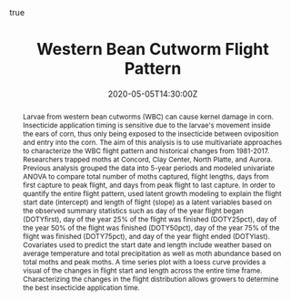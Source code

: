 ---
abstract: Larvae from western bean cutworms (WBC) can cause kernel damage in corn. Insecticide application timing is sensitive due to the larvae's movement inside the ears of corn, thus only being exposed to the insecticide between oviposition and entry into the corn. The aim of this analysis is to use multivariate approaches to characterize the WBC flight pattern and historical changes from 1981-2017. Researchers trapped moths at Concord, Clay Center, North Platte, and Aurora. Previous analysis grouped the data into 5-year periods and modeled univariate ANOVA to compare total number of moths captured, flight lengths, days from first capture to peak flight, and days from peak flight to last capture. In order to quantify the entire flight pattern, used latent growth modeling to explain the flight start date (intercept) and length of flight (slope) as a latent variables based on the observed summary statistics such as day of the year flight began (DOTYfirst), day of the year 25% of the flight was finished (DOTY25pct), day of the year 50% of the flight was finished (DOTY50pct), day of the year 75% of the flight was finished (DOTY75pct), and day of the year flight ended (DOTYlast). Covariates used to predict the start date and length include weather based on average temperature and total precipitation as well as moth abundance based on total moths and peak moths. A time series plot with a loess curve provides a visual of the changes in flight start and length across the entire time frame. Characterizing the changes in the flight distribution allows growers to determine the best insecticide application time.
address:
  city: 
  country: 
  postcode: 
  region: 
  street: 
all_day: false
authors: [Emily Robinson]
date: "2020-05-05T14:30:00Z"
date_end:
event: SEM Final Presentations
event_url: 
featured: false
image:
  caption: 'Image credit: [**FS System**](https://www.fssystem.com/Products-Services/Resource-Center/Resource-Detail/western-bean-cutworm)'
  focal_point: Right
links:
# - icon: twitter
#   icon_pack: fab
#   name: Follow
#   url: 
location: Zoom
math: true
projects:
- internal-project
publishDate: "2017-01-01T00:00:00Z"
# slides: example
summary: Final Structural Equation Modeling project using Latent Growth Curves to explore the flight patterns of Western Bean Cutworms in Nebraska.
tags:
  - Entomology
  - Consulting & Collaboration
title: Western Bean Cutworm Flight Pattern
url_code: ""
url_pdf: ""
url_slides: "https://www.emilyarobinson.com/files/slides/WesternBeanCutwrom-SEMfinal/index.html#1"
url_video: ""
---